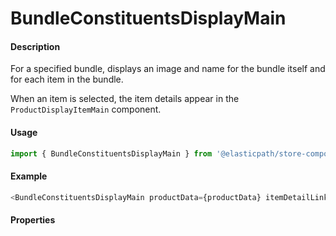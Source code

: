 # BundleConstituentsDisplayMain

#### Description

For a specified bundle, displays an image and name for the bundle itself and for each item in the bundle. 

When an item is selected, the item details appear in the `ProductDisplayItemMain` component.

#### Usage

```js
import { BundleConstituentsDisplayMain } from '@elasticpath/store-components';
```

#### Example

```js
<BundleConstituentsDisplayMain productData={productData} itemDetailLink={itemDetailLink} />
```

#### Properties

<!-- PROPS -->
